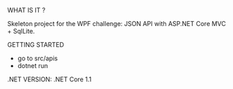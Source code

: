 WHAT IS IT ?

Skeleton project for the WPF challenge: JSON API with ASP.NET Core MVC + SqlLite.

GETTING STARTED

- go to src/apis
- dotnet run

.NET VERSION: .NET Core 1.1